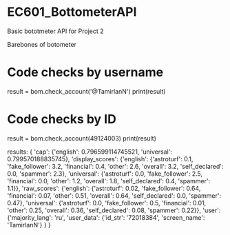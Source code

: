 # EC601_BottometerAPI
Basic bototmeter API for Project 2

Barebones of botometer

# Code checks by username
result = bom.check_account('@TamirlanN')
print(result)

# Code checks by ID
result = bom.check_account(49124003)
print(result)


results:
{
'cap': 
      {'english': 0.796599114745521, 'universal': 0.799570188835745},
'display_scores': 
                {'english': 
                          {'astroturf': 0.1, 'fake_follower': 3.2, 'financial': 0.4, 'other': 2.6, 'overall': 3.2, 'self_declared': 0.0, 'spammer': 2.3}, 
                 'universal': 
                          {'astroturf': 0.0, 'fake_follower': 2.5, 'financial': 0.0, 'other': 1.2, 'overall': 1.8, 'self_declared': 0.4, 'spammer': 1.1}}, 
                 'raw_scores': 
                          {'english': 
                                    {'astroturf': 0.02, 'fake_follower': 0.64, 'financial': 0.07, 'other': 0.51, 'overall': 0.64, 'self_declared': 0.0, 'spammer': 0.47}, 
                          'universal': 
                                    {'astroturf': 0.0, 'fake_follower': 0.5, 'financial': 0.01, 'other': 0.25, 'overall': 0.36, 'self_declared': 0.08, 'spammer': 0.22}}, 
                          'user': 
                                    {'majority_lang': 'ru', 'user_data': {'id_str': '72018384', 'screen_name': 'TamirlanN'}
       }
}
